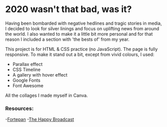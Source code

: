 # 2020 wasn't that bad, was it?

Having been bombarded with negative hedlines and tragic stories in media, I decided to look for silver linings and focus on uplifting news from around the world. I also wanted to make it a little bit more personal and for that reason I included a section with 'the bests of' from my year.

This project is for HTML & CSS practice (no JavaScript). The page is fully responsive. To make it stand out a bit, except from vivid colours, I used:

  - Parallax effect
  - CSS Timeline
  - A gallery with hover effect
  - Google Fonts
  - Font Awesome

All the collages I made myself in Canva.

### Resources:
  -[Fortepan](https://fortepan.hu/en/about-us/)
  -[The Happy Broadcast](https://www.thehappybroadcast.com/)
